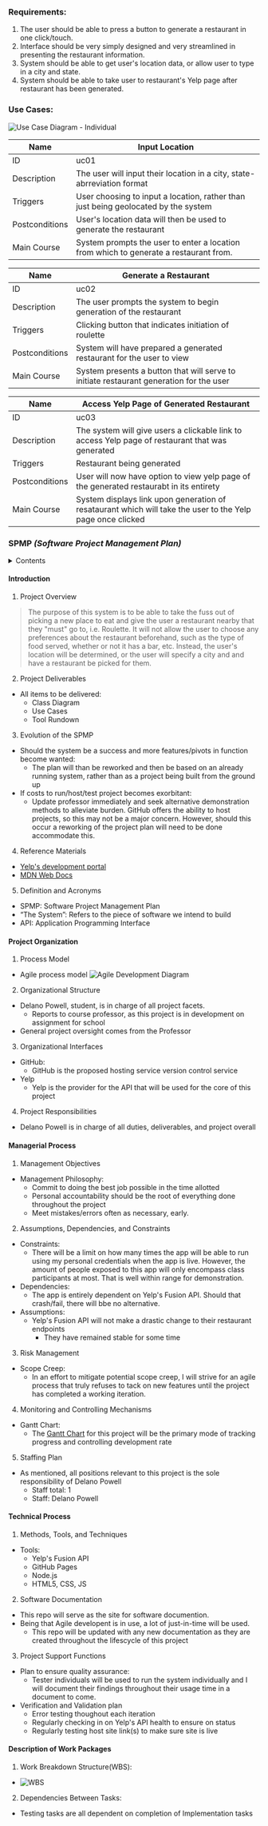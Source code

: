 ### Requirements: 
1. The user should be able to press a button to generate a restaurant in one click/touch.
2. Interface should be very simply designed and very streamlined in presenting the restaurant information.
3. System should be able to get user's location data, or allow user to type in a city and state. 
4. System should be able to take user to restaurant's Yelp page after restaurant has been generated.

### Use Cases:
![Use Case Diagram - Individual](https://user-images.githubusercontent.com/69657272/112183043-3dbc2480-8bd4-11eb-8d54-3aa09ac380b7.png)


| Name           |  Input Location |
|----------------|------------------------------------------------------------------------------------------------------------------------------------------------------------------------|
| ID             | uc01  |
| Description    | The user will input their location in a city, state-abrreviation format |
| Triggers       | User choosing to input a location, rather than just being geolocated by the system|
| Postconditions | User's location data will then be used to generate the restaurant|
| Main Course    | System prompts the user to enter a location from which to generate a restaurant from.            |

| Name           | Generate a Restaurant                                                                                                                |
|----------------|-------------------------------------------------------------------------------------------------------------------------------------------|
| ID             | uc02                                                                                                                                      |
| Description    | The user prompts the system to begin generation of the restaurant                                                                         |
| Triggers       | Clicking button that indicates initiation of roulette       |
| Postconditions | System will have prepared a generated restaurant for the user to view                                                                     |
| Main Course    | System presents a button that will serve to initiate restaurant generation for the user |

| Name           | Access Yelp Page of Generated Restaurant                                                                                           |
|----------------|----------------------------------------------------------------------------------------------------------------|
| ID             | uc03                                                                                                           |
| Description    | The system will give users a clickable link to access Yelp page of restaurant that was generated                       |
| Triggers       | Restaurant being generated                                                                                                |
| Postconditions | User will now have option to view yelp page of the generated restaurabt in its entirety                         |
| Main Course    | System displays link upon generation of resataurant which will take the user to the Yelp page once clicked |



### SPMP *(Software Project Management Plan)*
<details>
  <summary>Contents</summary>
    
  1. [Introduction](https://github.com/LanoCodes/Individual-Project-COSC412/blob/main/README.md#introduction)
  2. [Project Organization](https://github.com/LanoCodes/Individual-Project-COSC412/blob/main/README.md#project-organization)
  3. [Managerial Process](https://github.com/LanoCodes/Individual-Project-COSC412/blob/main/README.md#managerial-process)
  4. [Technical Process](https://github.com/LanoCodes/Individual-Project-COSC412/blob/main/README.md#technical-process)
  5. [Description of Work Packages](https://github.com/LanoCodes/Individual-Project-COSC412/blob/main/README.md#description-of-work-packages)
  
</details>

#### Introduction
1. Project Overview
>The purpose of this system is to be able to take the fuss out of picking a new place to eat and give the user a restaurant nearby that they "must" go to, i.e. Roulette. It will not allow the user to choose any preferences about the restaurant beforehand, such as the type of food served, whether or not it has a bar, etc. Instead, the user's location will be determined, or the user will specify a city and and have a restaurant be picked for them.
2. Project Deliverables
- All items to be delivered:
    -  Class Diagram
    -  Use Cases
    -  Tool Rundown
3. Evolution of the SPMP
- Should the system be a success and more features/pivots in function become wanted:
    -  The plan will than be reworked and then be based on an already running system, rather than as a project being built from the ground up
- If costs to run/host/test project becomes exorbitant:
    -  Update professor immediately and seek alternative demonstration methods to alleviate burden. GitHub offers the ability to host projects, so this may not be a major concern. However, should this occur a reworking of the project plan will need to be done accommodate this.
  

4. Reference Materials 
- [Yelp's development portal](https://www.yelp.com/developers)
- [MDN Web Docs](https://developer.mozilla.org/en-US/)

5. Definition and Acronyms
- SPMP: Software Project Management Plan
- “The System”: Refers to the piece of software we intend to build
- API: Application Programming Interface

#### Project Organization
1. Process Model
  - Agile process model
  ![Agile Development Diagram](https://user-images.githubusercontent.com/69657272/112192422-4fee9080-8bdd-11eb-8f2e-a64335fce865.png)

2. Organizational Structure
- Delano Powell, student, is in charge of all project facets. 
  - Reports to course professor, as this project is in development on assignment for school
- General project oversight comes from the Professor

3. Organizational Interfaces
- GitHub:
  - GitHub is the proposed hosting service version control service
- Yelp
  -  Yelp is the provider for the API that will be used for the core of this project

4. Project Responsibilities
- Delano Powell is in charge of all duties, deliverables, and project overall

#### Managerial Process
1. Management Objectives
- Management Philosophy:
    - Commit to doing the best job possible in the time allotted
    - Personal accountability should be the root of everything done throughout the project
    - Meet mistakes/errors often as necessary, early.

2.  Assumptions, Dependencies, and Constraints
  - Constraints:
    - There will be a limit on how many times the app will be able to run using my personal credentials when the app is live. However, the amount of people exposed to this app will only encompass class participants at most. That is well within range for demonstration.
  - Dependencies: 
    - The app is entirely dependent on Yelp's Fusion API. Should that crash/fail, there will bbe no alternative.
  - Assumptions:
    - Yelp's Fusion API will not make a drastic change to their restaurant endpoints
      -  They have remained stable for some time

3. Risk Management
- Scope Creep:
  -  In an effort to mitigate potential scope creep, I will strive for an agile process that truly refuses to tack on new features until the project has completed a working iteration.

4. Monitoring and Controlling Mechanisms
- Gantt Chart:
  -  The [Gantt Chart]() for this project will be the primary mode of tracking progress and controlling development rate

5. Staffing Plan
- As mentioned, all positions relevant to this project is the sole responsibility of Delano Powell
  -  Staff total: 1
    -  Staff: Delano Powell

#### Technical Process
1. Methods, Tools, and Techniques
- Tools: 
    - Yelp's Fusion API
    - GitHub Pages
    - Node.js
    - HTML5, CSS, JS

2. Software Documentation
- This repo will serve as the site for software documention. 
- Being that Agile developent is in use, a lot of just-in-time will be used.
  - This repo will be updated with any new documentation as they are created throughout the lifescycle of this project
3. Project Support Functions
- Plan to ensure quality assurance:
  - Tester individuals will be used to run the system individually and I will document their findings throughout their usage time in a document to come.
- Verification and Validation plan
    - Error testing thoughout each iteration
    - Regularly checking in on Yelp's API health to ensure on status
    - Regularly testing host site link(s) to make sure site is live 
#### Description of Work Packages
1. Work Breakdown Structure(WBS):
  - ![WBS](https://user-images.githubusercontent.com/69657272/112224956-6fe47b00-8c02-11eb-8a75-80ccd99d1a50.png)
2. Dependencies Between Tasks:
  - Testing tasks are all dependent on completion of Implementation tasks


